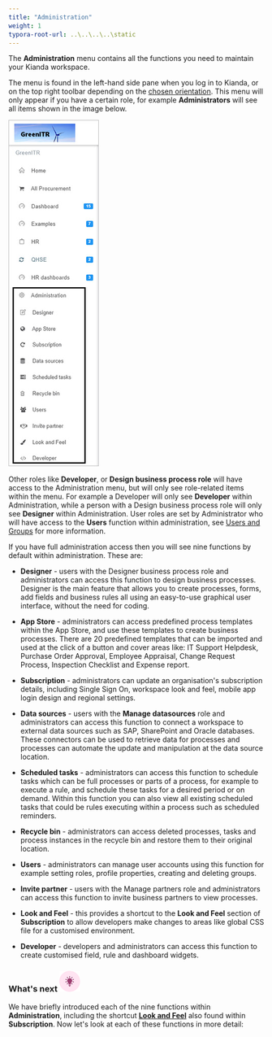 ```yaml
---
title: "Administration"
weight: 1
typora-root-url: ..\..\..\..\static
---
```


The **Administration** menu contains all the functions you need to maintain your Kianda workspace.

The menu is found in the left-hand side pane when you log in to Kianda, or on the top right toolbar depending on the [chosen orientation](/docs/platform/administration/subscription/#general-settings). This menu will only appear if you have a certain role, for example **Administrators** will see all items shown in the image below.

![Administration menu](/images/admin-view-new.jpg)

Other roles like **Developer**, or **Design business process role** will have access to the Administration menu, but will only see role-related items within the menu. For example a Developer will only see **Developer** within Administration, while a person with a Design business process role will only see **Designer** within Administration. User roles are set by Administrator who will have access to the **Users** function within administration, see [Users and Groups](/docs/platform/administration/users/) for more information. 

If you have full administration access then you will see nine functions by default within administration. These are:

- **Designer** - users with the Designer business process role and administrators can access this function to design business processes. Designer is the main feature that allows you to create processes, forms, add fields and business rules all using an easy-to-use graphical user interface, without the need for coding.

- **App Store** - administrators can access predefined process templates within the App Store, and use these templates to create business processes. There are 20 predefined templates that can be imported and used at the click of a button and cover areas like: IT Support Helpdesk, Purchase Order Approval, Employee Appraisal, Change Request Process, Inspection Checklist and Expense report.

- **Subscription** - administrators can update an organisation's subscription details, including Single Sign On, workspace look and feel, mobile app login design and regional settings.

- **Data sources** - users with the **Manage datasources** role and administrators can access this function to connect a workspace to external data sources such as SAP, SharePoint and Oracle databases. These connectors can be used to retrieve data for processes and processes can automate the update and manipulation at the data source location.

- **Scheduled tasks** - administrators can access this function to schedule tasks which can be full processes or parts of a process, for example to execute a rule, and schedule these tasks for a desired period or on demand. Within this function you can also view all existing scheduled tasks that could be rules executing within a process such as scheduled reminders. 

- **Recycle bin** - administrators can access deleted processes, tasks and process instances in the recycle bin and restore them to their original location.

- **Users** - administrators can manage user accounts using this function for example setting roles, profile properties, creating and deleting groups.

- **Invite partner** - users with the Manage partners role and administrators can access this function to invite business partners to view processes. 

- **Look and Feel** - this provides a shortcut to the **Look and Feel** section of **Subscription** to allow developers make changes to areas like global CSS file for a customised environment.

- **Developer** - developers and administrators can access this function to create customised field, rule and dashboard widgets.

  

### What's next  ![Idea icon](/images/18.png) ###

We have briefly introduced each of the nine functions within **Administration**, including the shortcut **[Look and Feel](/docs/platform/administration/subscription/#look-and-feel)** also found within **Subscription**. Now let's look at each of these functions in more detail:

